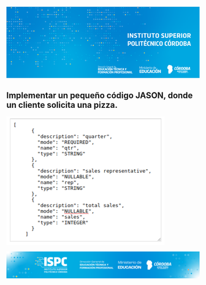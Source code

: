 ![logo](/assets/BannerISPC.png)


##  Implementar  un  pequeño  código  JASON,  donde  un  cliente  solicita  una pizza. 

![logo](/assets/codigo%20json.png)


![final](/assets/Curso%20ISPC%20final.png)